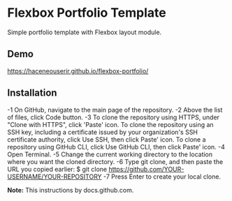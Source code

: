 # Flexbox Portfolio Template

Simple portfolio template with Flexbox layout module.

## Demo

https://haceneouserir.github.io/flexbox-portfolio/

## Installation

-1 On GitHub, navigate to the main page of the repository.
-2 Above the list of files, click Code button.
-3 To clone the repository using HTTPS, under "Clone with HTTPS", click 'Paste' icon. To clone the repository using an SSH key, including a certificate issued by your organization's SSH certificate authority, click Use SSH, then click Paste' icon. To clone a repository using GitHub CLI, click Use GitHub CLI, then click Paste' icon.
-4 Open Terminal.
-5 Change the current working directory to the location where you want the cloned directory.
-6 Type git clone, and then paste the URL you copied earlier:
    $ git clone https://github.com/YOUR-USERNAME/YOUR-REPOSITORY
-7 Press Enter to create your local clone.

**Note:** This instructions by docs.github.com.
